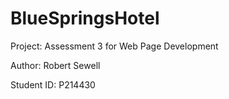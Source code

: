 # BlueSpringsHotel

Project:        Assessment 3 for Web Page Development

Author:         Robert Sewell

Student ID:     P214430
